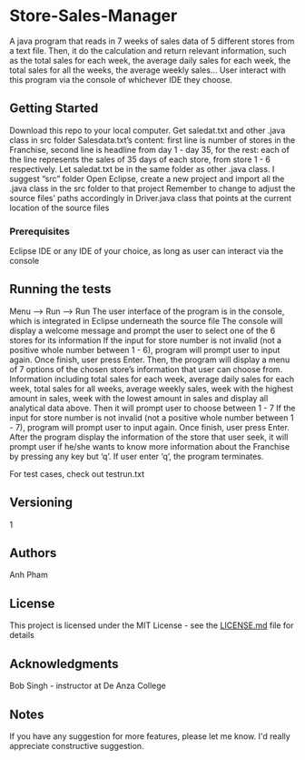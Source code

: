 # Store-Sales-Manager
A java program that reads in 7 weeks of sales data of 5 different stores from a text file. Then, it do the calculation and return relevant information, such as the total sales for each week,  the average daily sales for each week, the total sales for all the weeks, the average weekly sales… User interact with this program via the console of whichever IDE they choose.

## Getting Started

Download this repo to your local computer. Get saledat.txt and other .java class in src folder
Salesdata.txt’s content: first line is number of stores in the Franchise, second line is headline from day 1 - day 35, for the rest: each of the line represents the sales of 35 days of each store, from store 1 - 6 respectively.
Let saledat.txt be in the same folder as other .java class. I suggest “src” folder
Open Eclipse, create a new project and import all the .java class in the src folder to that project
Remember to change to adjust the source files’ paths accordingly in Driver.java class that points at the current location of the source files

### Prerequisites

Eclipse IDE or any IDE of your choice, as long as user can interact via the console



## Running the tests

Menu —> Run —> Run 
The user interface of the program is in the console, which is integrated in Eclipse underneath the source file
The console will display a welcome message and prompt the  user to select one of the 6 stores for its information
If the input for store number is not invalid (not a positive whole number between 1 - 6), program will prompt user to input again. Once finish, user press Enter.
Then, the program will display a menu of 7 options of the chosen store’s information that user can choose from. Information including total sales for each week, average daily sales for each week, total sales for all weeks, average weekly sales, week with the highest amount in sales, week with the lowest amount in sales and display all analytical data above. Then it will prompt user to choose between 1 - 7
If the input for store number is not invalid (not a positive whole number between 1 - 7), program will prompt user to input again. Once finish, user press Enter.
After the program display the information of the store that user seek, it will prompt user if he/she wants to know more information about the Franchise by pressing any key but ‘q’. If user enter ‘q’, the program terminates.

For test cases, check out testrun.txt


## Versioning
1

## Authors

Anh Pham 

## License

This project is licensed under the MIT License - see the [LICENSE.md](LICENSE.md) file for details

## Acknowledgments

Bob Singh - instructor at De Anza College

## Notes

If you have any suggestion for more features, please let me know. I'd really appreciate constructive suggestion.
